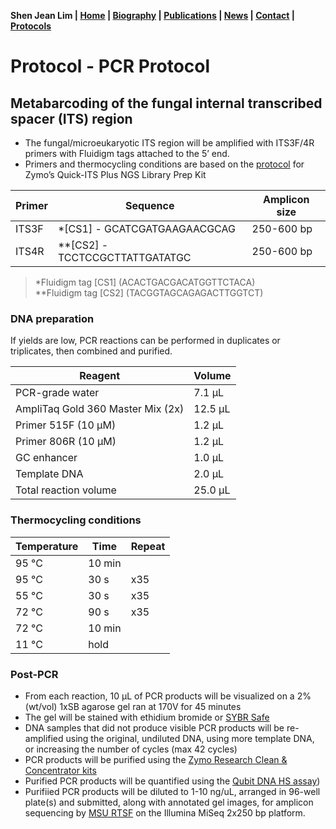 **Shen Jean Lim \| [Home](https://shenjean.github.io) \| [Biography](../bio.md) \| [Publications](../pubs.md) \| [News](../news.md) \| [Contact](../contact.md) \| [Protocols](../protocols.md)**

# Protocol - PCR Protocol 
## Metabarcoding of the fungal internal transcribed spacer (ITS) region

- The fungal/microeukaryotic ITS region will be amplified with ITS3F/4R primers with Fluidigm tags attached to the 5’ end. 
- Primers and thermocycling conditions are based on the [protocol](https://www.zymoresearch.com/products/quick-its-plus-ngs-library-prep-kit-udi)
  for Zymo’s Quick-ITS Plus NGS Library Prep Kit
  
| Primer | Sequence |	Amplicon size | 
| ------ | -------- | ------------ |
| ITS3F  | *[CS1] - GCATCGATGAAGAACGCAG | 250-600 bp |
| ITS4R| **[CS2] - TCCTCCGCTTATTGATATGC | 250-600 bp | 

>*Fluidigm tag [CS1] (ACACTGACGACATGGTTCTACA)  
>**Fluidigm tag [CS2] (TACGGTAGCAGAGACTTGGTCT)

### DNA preparation

If yields are low, PCR reactions can be performed in duplicates or triplicates, then combined and purified.

| Reagent | Volume |
| ------- | ------ |
| PCR-grade water |	7.1 µL |
| AmpliTaq Gold 360 Master Mix (2x)	| 12.5 µL |
| Primer 515F (10 µM)	| 1.2 µL |
| Primer 806R (10 µM)	| 1.2 µL |
| GC enhancer	| 1.0 µL |
| Template DNA	| 2.0 µL |
| Total reaction volume	| 25.0 µL |

### Thermocycling conditions

| Temperature |	Time |	Repeat |
| ------- | ------ | ------ | 
| 95 °C	| 10 min	|
| 95 °C	| 30 s | x35 |
| 55 °C	| 30 s | x35 |
| 72 °C	| 90 s | x35 |
| 72 °C	| 10 min | |	
| 11 °C	| hold	| |

### Post-PCR

- From each reaction, 10 µL of PCR products will be visualized on a 2% (wt/vol) 1xSB agarose gel ran at 170V for 45 minutes
- The gel will be stained with ethidium bromide or [SYBR Safe](https://www.thermofisher.com/us/en/home/life-science/dna-rna-purification-analysis/nucleic-acid-gel-electrophoresis/dna-stains/sybr-safe.html)
- DNA samples that did not produce visible PCR products will be re-amplified using the original, undiluted DNA, using more template DNA, or increasing the number of cycles (max 42 cycles)
- PCR products will be purified using the [Zymo Research Clean & Concentrator kits](https://www.zymoresearch.com/collections/dcc-pcr-purification-kits)
- Purified PCR products will be quantified using the [Qubit DNA HS assay](https://www.thermofisher.com/us/en/home/industrial/spectroscopy-elemental-isotope-analysis/molecular-spectroscopy/fluorometers/qubit.html))
- Purifiied PCR products will be diluted to 1-10 ng/uL, arranged in 96-well plate(s) and submitted, along with annotated gel images, for amplicon sequencing by [MSU RTSF](https://rtsf.natsci.msu.edu) on the Illumina MiSeq 2x250 bp platform. 


